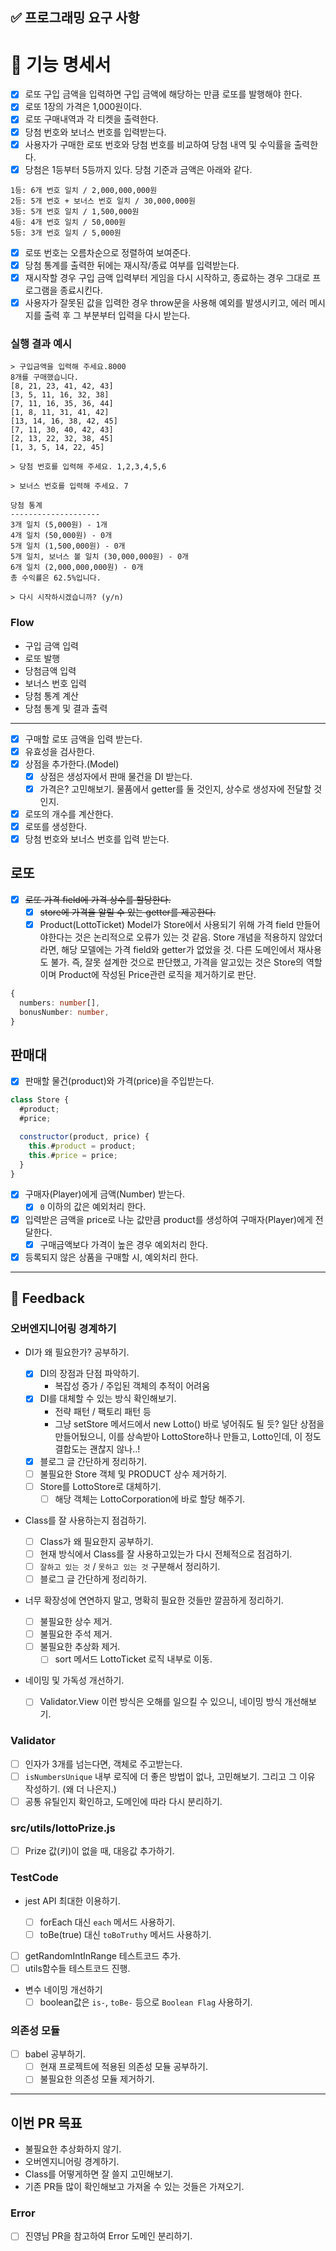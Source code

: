 ## ✅ 프로그래밍 요구 사항

# 🚀 기능 명세서

- [x] 로또 구입 금액을 입력하면 구입 금액에 해당하는 만큼 로또를 발행해야 한다.
- [x] 로또 1장의 가격은 1,000원이다.
- [x] 로또 구매내역과 각 티켓을 출력한다.
- [x] 당첨 번호와 보너스 번호를 입력받는다.
- [x] 사용자가 구매한 로또 번호와 당첨 번호를 비교하여 당첨 내역 및 수익률을 출력한다.
- [x] 당첨은 1등부터 5등까지 있다. 당첨 기준과 금액은 아래와 같다.

```
1등: 6개 번호 일치 / 2,000,000,000원
2등: 5개 번호 + 보너스 번호 일치 / 30,000,000원
3등: 5개 번호 일치 / 1,500,000원
4등: 4개 번호 일치 / 50,000원
5등: 3개 번호 일치 / 5,000원
```

- [x] 로또 번호는 오름차순으로 정렬하여 보여준다.
- [x] 당첨 통계를 출력한 뒤에는 재시작/종료 여부를 입력받는다.
- [x] 재시작할 경우 구입 금액 입력부터 게임을 다시 시작하고, 종료하는 경우 그대로 프로그램을 종료시킨다.
- [x] 사용자가 잘못된 값을 입력한 경우 throw문을 사용해 예외를 발생시키고, 에러 메시지를 출력 후 그 부분부터 입력을 다시 받는다.

### 실행 결과 예시

```shell
> 구입금액을 입력해 주세요.8000
8개를 구매했습니다.
[8, 21, 23, 41, 42, 43]
[3, 5, 11, 16, 32, 38]
[7, 11, 16, 35, 36, 44]
[1, 8, 11, 31, 41, 42]
[13, 14, 16, 38, 42, 45]
[7, 11, 30, 40, 42, 43]
[2, 13, 22, 32, 38, 45]
[1, 3, 5, 14, 22, 45]

> 당첨 번호를 입력해 주세요. 1,2,3,4,5,6

> 보너스 번호를 입력해 주세요. 7

당첨 통계
--------------------
3개 일치 (5,000원) - 1개
4개 일치 (50,000원) - 0개
5개 일치 (1,500,000원) - 0개
5개 일치, 보너스 볼 일치 (30,000,000원) - 0개
6개 일치 (2,000,000,000원) - 0개
총 수익률은 62.5%입니다.

> 다시 시작하시겠습니까? (y/n)
```

### Flow

- 구입 금액 입력
- 로또 발행
- 당첨금액 입력
- 보너스 번호 입력
- 당첨 통계 계산
- 당첨 통계 및 결과 출력

---

- [x] 구매할 로또 금액을 입력 받는다.
- [x] 유효성을 검사한다.
- [x] 상점을 추가한다.(Model)
  - [x] 상점은 생성자에서 판매 물건을 DI 받는다.
  - [x] 가격은? 고민해보기. 물품에서 getter를 둘 것인지, 상수로 생성자에 전달할 것인지.
- [x] 로또의 개수를 계산한다.
- [x] 로또를 생성한다.
- [x] 당첨 번호와 보너스 번호를 입력 받는다.

## 로또

- [x] ~~로또 가격 field에 가격 상수를 할당한다.~~
  - [x] ~~store에 가격을 알릴 수 있는 getter를 제공한다.~~
  - [x] Product(LottoTicket) Model가 Store에서 사용되기 위해 가격 field 만들어야한다는 것은 논리적으로 오류가 있는 것 같음. Store 개념을 적용하지 않았더라면, 해당 모델에는 가격 field와 getter가 없었을 것. 다른 도메인에서 재사용도 불가. 즉, 잘못 설계한 것으로 판단했고, 가격을 알고있는 것은 Store의 역할이며 Product에 작성된 Price관련 로직을 제거하기로 판단.

```ts
{
  numbers: number[],
  bonusNumber: number,
}
```

## 판매대

- [x] 판매할 물건(product)와 가격(price)을 주입받는다.

```js
class Store {
  #product;
  #price;

  constructor(product, price) {
    this.#product = product;
    this.#price = price;
  }
}
```

- [x] 구매자(Player)에게 금액(Number) 받는다.
  - [x] `0` 이하의 값은 예외처리 한다.
- [x] 입력받은 금액을 price로 나눈 값만큼 product를 생성하여 구매자(Player)에게 전달한다.
  - [x] 구매금액보다 가격이 높은 경우 예외처리 한다.
- [x] 등록되지 않은 상품을 구매할 시, 예외처리 한다.

---

## 🚀 Feedback

### 오버엔지니어링 경계하기

- DI가 왜 필요한가? 공부하기.

  - [x] DI의 장점과 단점 파악하기.
    - 복잡성 증가 / 주입된 객체의 추적이 어려움
  - [x] DI를 대체할 수 있는 방식 확인해보기.
    - 전략 패턴 / 팩토리 패턴 등
    - 그냥 setStore 메서드에서 new Lotto() 바로 넣어줘도 될 듯? 일단 상점을 만들어뒀으니, 이를 상속받아 LottoStore하나 만들고, Lotto인데, 이 정도 결합도는 괜찮지 않나..!
  - [x] 블로그 글 간단하게 정리하기.
  - [ ] 불필요한 Store 객체 및 PRODUCT 상수 제거하기.
  - [ ] Store를 LottoStore로 대체하기.
    - [ ] 해당 객체는 LottoCorporation에 바로 할당 해주기.

- Class를 잘 사용하는지 점검하기.

  - [ ] Class가 왜 필요한지 공부하기.
  - [ ] 현재 방식에서 Class를 잘 사용하고있는가 다시 전체적으로 점검하기.
  - [ ] `잘하고 있는 것` / `못하고 있는 것` 구분해서 정리하기.
  - [ ] 블로그 글 간단하게 정리하기.

- 너무 확장성에 연연하지 말고, 명확히 필요한 것들만 깔끔하게 정리하기.

  - [ ] 불필요한 상수 제거.
  - [ ] 불필요한 주석 제거.
  - [ ] 불필요한 추상화 제거.
    - [ ] sort 메서드 LottoTicket 로직 내부로 이동.

- 네이밍 및 가독성 개선하기.
  - [ ] Validator.View 이런 방식은 오해를 일으킬 수 있으니, 네이밍 방식 개선해보기.

### Validator

- [ ] 인자가 3개를 넘는다면, 객체로 주고받는다.
- [ ] `isNumbersUnique` 내부 로직에 더 좋은 방법이 없나, 고민해보기. 그리고 그 이유 작성하기. (왜 더 나은지.)
- [ ] 공통 유틸인지 확인하고, 도메인에 따라 다시 분리하기.

### src/utils/lottoPrize.js

- [ ] Prize 값(키)이 없을 때, 대응값 추가하기.

### TestCode

- jest API 최대한 이용하기.

  - [ ] forEach 대신 `each` 메서드 사용하기.
  - [ ] toBe(true) 대신 `toBoTruthy` 메서드 사용하기.

- [ ] getRandomIntInRange 테스트코드 추가.
- [ ] utils함수들 테스트코드 진행.

- 변수 네이밍 개선하기
  - [ ] boolean값은 `is-`, `toBe-` 등으로 `Boolean Flag` 사용하기.

### 의존성 모듈

- [ ] babel 공부하기.
  - [ ] 현재 프로젝트에 적용된 의존성 모듈 공부하기.
  - [ ] 불필요한 의존성 모듈 제거하기.

---

## 이번 PR 목표

- 불필요한 추상화하지 않기.
- 오버엔지니어링 경계하기.
- Class를 어떻게하면 잘 쓸지 고민해보기.
- 기존 PR들 많이 확인해보고 가져올 수 있는 것들은 가져오기.

### Error

- [ ] 진영님 PR을 참고하여 Error 도메인 분리하기.
